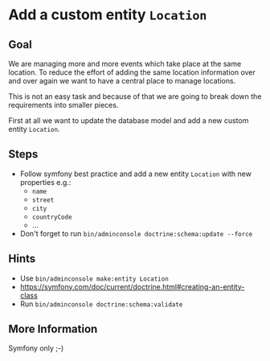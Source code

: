 Add a custom entity `Location`
==============================

Goal
----

We are managing more and more events which take place at the same location. 
To reduce the effort of adding the same location information over and over again 
we want to have a central place to manage locations.

This is not an easy task and because of that we are going to break down 
the requirements into smaller pieces.

First at all we want to update the database model and add a new custom entity `Location`. 

Steps
-----

* Follow symfony best practice and add a new entity `Location` with new properties e.g.:
  * `name`
  * `street`
  * `city`
  * `countryCode`
  * ...
* Don't forget to run `bin/adminconsole doctrine:schema:update --force`

Hints
-----

* Use `bin/adminconsole make:entity Location`
* https://symfony.com/doc/current/doctrine.html#creating-an-entity-class
* Run `bin/adminconsole doctrine:schema:validate`

More Information
----------------

Symfony only ;-)
